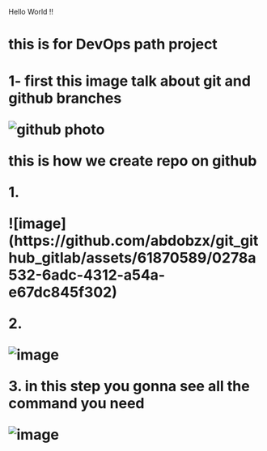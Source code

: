 
Hello World !!

<h1>this is for DevOps path project<h1>
<p>
 1- first this image talk about git and github branches
</p>


![github photo](https://github.com/abdobzx/git_github_gitlab/assets/61870589/9a438435-e27a-4e21-bdc4-73256b5ca4b1)


<p> this is how we create repo on github</p>
<p> 1. </p>
![image](https://github.com/abdobzx/git_github_gitlab/assets/61870589/0278a532-6adc-4312-a54a-e67dc845f302)

<p> 2. </p>

![image](https://github.com/abdobzx/git_github_gitlab/assets/61870589/c0c7287d-3e1e-4f17-850e-14b75352f2fa)

<p> 3. in this step you gonna see all the command you need </p>

![image](https://github.com/abdobzx/git_github_gitlab/assets/61870589/af044c42-e89d-42a7-b21c-c79c5d6d935e)
